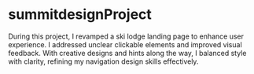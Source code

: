 # summitdesignProject
During this project, I revamped a ski lodge landing page to enhance user experience. I addressed unclear clickable elements and improved visual feedback. With creative designs and hints along the way, I balanced style with clarity, refining my navigation design skills effectively.
